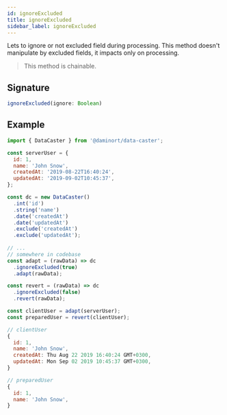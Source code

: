 ```yaml
---
id: ignoreExcluded
title: ignoreExcluded
sidebar_label: ignoreExcluded
---
```


Lets to ignore or not excluded field during processing.
This method doesn't manipulate by excluded fields, it impacts only on processing.

> This method is chainable.

## Signature

```javascript
ignoreExcluded(ignore: Boolean)
```

## Example

```javascript
import { DataCaster } from '@daminort/data-caster';

const serverUser = {
  id: 1,
  name: 'John Snow',
  createdAt: '2019-08-22T16:40:24',
  updatedAt: '2019-09-02T10:45:37',
};

const dc = new DataCaster()
  .int('id')
  .string('name')
  .date('createdAt')
  .date('updatedAt')
  .exclude('createdAt')
  .exclude('updatedAt');
	
// ...
// somewhere in codebase 
const adapt = (rawData) => dc
  .ignoreExcluded(true)
  .adapt(rawData);

const revert = (rawData) => dc
  .ignoreExcluded(false)
  .revert(rawData);

const clientUser = adapt(serverUser);
const preparedUser = revert(clientUser);
```

```javascript
// clientUser
{
  id: 1,
  name: 'John Snow',
  createdAt: Thu Aug 22 2019 16:40:24 GMT+0300,
  updatedAt: Mon Sep 02 2019 10:45:37 GMT+0300,
}

// preparedUser
{
  id: 1,
  name: 'John Snow',
}
```
